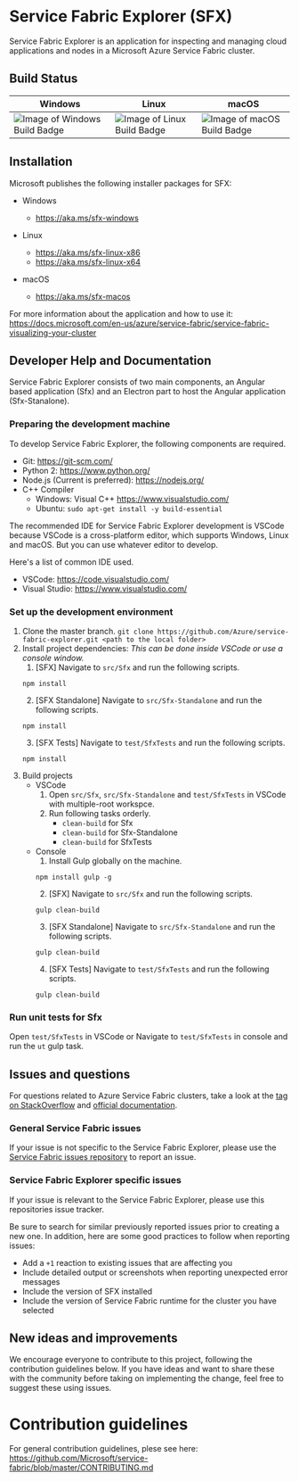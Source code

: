 # Service Fabric Explorer (SFX)

Service Fabric Explorer is an application for inspecting and managing cloud applications and nodes in a Microsoft Azure Service Fabric cluster.

## Build Status
Windows | Linux | macOS
------------ | ------------- | -------------
![Image of Windows Build Badge](https://msazure.visualstudio.com/_apis/public/build/definitions/b32aa71e-8ed2-41b2-9d77-5bc261222004/17273/badge) | ![Image of Linux Build Badge](https://msazure.visualstudio.com/_apis/public/build/definitions/b32aa71e-8ed2-41b2-9d77-5bc261222004/17274/badge) | ![Image of macOS Build Badge](https://msazure.visualstudio.com/_apis/public/build/definitions/b32aa71e-8ed2-41b2-9d77-5bc261222004/18832/badge) 

## Installation

Microsoft publishes the following installer packages for SFX:

- Windows
  - https://aka.ms/sfx-windows

- Linux
  - https://aka.ms/sfx-linux-x86
  - https://aka.ms/sfx-linux-x64

- macOS
  - https://aka.ms/sfx-macos

For more information about the application and how to use it: https://docs.microsoft.com/en-us/azure/service-fabric/service-fabric-visualizing-your-cluster

## Developer Help and Documentation

Service Fabric Explorer consists of two main components, an Angular based application (Sfx) and an Electron part to host the Angular application (Sfx-Stanalone).

### Preparing the development machine

To develop Service Fabric Explorer, the following components are required.

* Git: https://git-scm.com/
* Python 2: https://www.python.org/
* Node.js (Current is preferred): https://nodejs.org/
* C++ Compiler
   * Windows: Visual C++ https://www.visualstudio.com/
   * Ubuntu: `sudo apt-get install -y build-essential`

The recommended IDE for Service Fabric Explorer development is VSCode because VSCode is a cross-platform editor, which supports Windows, Linux and macOS. But you can use whatever editor to develop. 

Here's a list of common IDE used.
* VSCode: https://code.visualstudio.com/ 
* Visual Studio: https://www.visualstudio.com/

### Set up the development environment

1. Clone the master branch.
`git clone https://github.com/Azure/service-fabric-explorer.git <path to the local folder>`
2. Install project dependencies: *This can be done inside VSCode or use a console window.*
   1. [SFX] Navigate to `src/Sfx` and run the following scripts.
   ```Shell
   npm install   
   ```
   2. [SFX Standalone] Navigate to `src/Sfx-Standalone` and run the following scripts.
   ```Shell
   npm install
   ```
   3. [SFX Tests] Navigate to `test/SfxTests` and run the following scripts.
   ```Shell
   npm install   
   ```
3. Build projects
   * VSCode
      1. Open `src/Sfx`, `src/Sfx-Standalone` and `test/SfxTests` in VSCode with multiple-root workspce.
      2. Run following tasks orderly.
         * `clean-build` for Sfx
         * `clean-build` for Sfx-Standalone
         * `clean-build` for SfxTests
   * Console
      1. Install Gulp globally on the machine.
      ```Shell
      npm install gulp -g
      ```
      2. [SFX] Navigate to `src/Sfx` and run the following scripts.
      ```Shell
      gulp clean-build
      ```
      3. [SFX Standalone] Navigate to `src/Sfx-Standalone` and run the following scripts.
      ```Shell
      gulp clean-build
      ```
      4. [SFX Tests] Navigate to `test/SfxTests` and run the following scripts.
      ```Shell
      gulp clean-build
      ```

### Run unit tests for Sfx

Open `test/SfxTests` in VSCode or Navigate to `test/SfxTests` in console and run the `ut` gulp task.

## Issues and questions

For questions related to Azure Service Fabric clusters, take a look at the [tag on StackOverflow](https://stackoverflow.com/questions/tagged/azure-service-fabric)
and [official documentation](https://docs.microsoft.com/en-us/azure/service-fabric/).

### General Service Fabric issues

If your issue is not specific to the Service Fabric Explorer, please use the [Service Fabric issues repository](https://github.com/Azure/service-fabric-issues/issues) to report an issue.

### Service Fabric Explorer specific issues

If your issue is relevant to the Service Fabric Explorer, please use this repositories issue tracker.

Be sure to search for similar previously reported issues prior to creating a new one.
In addition, here are some good practices to follow when reporting issues:

- Add a `+1` reaction to existing issues that are affecting you
- Include detailed output or screenshots when reporting unexpected error messages
- Include the version of SFX installed
- Include the version of Service Fabric runtime for the cluster you have selected

## New ideas and improvements

We encourage everyone to contribute to this project, following the contribution guidelines below. If you have ideas and want to share these with the community before taking on implementing the change, feel free to suggest these using issues.

# Contribution guidelines

For general contribution guidelines, plese see here: https://github.com/Microsoft/service-fabric/blob/master/CONTRIBUTING.md
